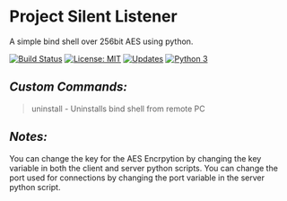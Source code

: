 # Project Silent Listener
A simple bind shell over 256bit AES using python.

[![Build Status](https://travis-ci.com/c0rruptedb1t/Project-Silent-Listener.svg?branch=master)](https://travis-ci.com/c0rruptedb1t/Project-Silent-Listener)
[![License: MIT](https://img.shields.io/badge/License-MIT-yellow.svg)](https://opensource.org/licenses/MIT)
[![Updates](https://pyup.io/repos/github/c0rruptedb1t/Project-Silent-Listener/shield.svg)](https://pyup.io/repos/github/c0rruptedb1t/Project-Silent-Listener/)
[![Python 3](https://pyup.io/repos/github/c0rruptedb1t/Project-Silent-Listener/python-3-shield.svg)](https://pyup.io/repos/github/c0rruptedb1t/Project-Silent-Listener/)

## _Custom Commands:_
> uninstall - Uninstalls bind shell from remote PC

## _Notes:_
You can change the key for the AES Encrpytion by changing the key variable in both the client and server python scripts.
You can change the port used for connections by changing the port variable in the server python script.

